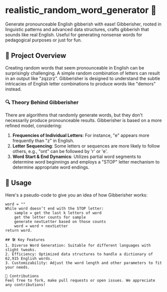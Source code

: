 # realistic_random_word_generator 📖

Generate pronounceable English gibberish with ease! Gibberisher, rooted in linguistic patterns and advanced data structures, crafts gibberish that sounds like real English. Useful for generating nonsense words for pedagogical purposes or just for fun.

## 🎯 Project Overview

Creating random words that seem pronounceable in English can be surprisingly challenging. A simple random combination of letters can result in an output like "zqzzrz". Gibberisher is designed to understand the subtle intricacies of English letter combinations to produce words like "demors" instead.

### 🔍 Theory Behind Gibberisher

There are algorithms that randomly generate words, but they don't necessarily produce pronounceable results. Gibberisher is based on a more refined model, considering:

1. **Frequencies of Individual Letters**: For instance, "e" appears more frequently than "z" in English.
2. **Letter Sequencing**: Some letters or sequences are more likely to follow others, e.g., "ont" can be followed by 'r' or 'e'.
3. **Word Start & End Dynamics**: Utilizes partial word segments to determine word beginnings and employs a "STOP" letter mechanism to determine appropriate word endings.

## 🚀 Usage

Here's a pseudo-code to give you an idea of how Gibberisher works:

```plaintext
word = ""
While word doesn’t end with the STOP letter:
    sample = get the last k letters of word
    get the letter counts for sample
    generate nextLetter based on those counts
    word = word + nextLetter
return word.

## 🛠 Key Features
1. Diverse Word Generation: Suitable for different languages with slight tweaks.
2. Efficiency: Optimized data structures to handle a dictionary of 62,915 English words.
3. Customizability: Adjust the word length and other parameters to fit your needs.

🙌 Contributions
Feel free to fork, make pull requests or open issues. We appreciate any contributions!
